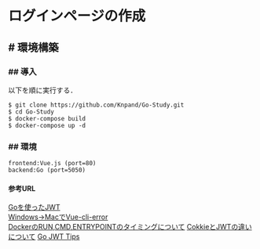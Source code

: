 # ログインページの作成

## # 環境構築

### ## 導入

以下を順に実行する．
```
$ git clone https://github.com/Knpand/Go-Study.git
$ cd Go-Study
$ docker-compose build
$ docker-compose up -d
```

### ## 環境

```
frontend:Vue.js (port=80)
backend:Go (port=5050)
```
#### 参考URL
[Goを使ったJWT](https://selfnote.work/20210206/programming/create-authentication-app-with-golang-and-vue3-6/)  
[Windows->MacでVue-cli-error](https://ysko909.github.io/posts/fix-vue-cli-service-command-not-found-error/)  
[DockerのRUN,CMD,ENTRYPOINTのタイミングについて](https://www.guri2o1667.work/entry/2021/06/08/%E3%80%90Docker%E3%80%91Dockerfile%E3%81%A7%E8%A8%98%E8%BF%B0%E3%81%99%E3%82%8BRUN%E3%81%A8CMD%E3%81%A8ENTRYPOINT%E3%81%AE%E9%81%95%E3%81%84%E3%81%AB%E3%81%A4%E3%81%84%E3%81%A6)
[CokkieとJWTの違いについて](https://qiita.com/doyaaaaaken/items/02357c2ebca994160804)
[Go JWT Tips](https://qiita.com/maruware/items/df376a1a1742aade4177)
